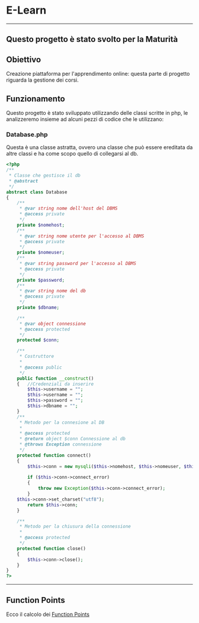 # E-Learn
---
## Questo progetto è stato svolto per la Maturità
## Obiettivo
Creazione piattaforma per l'apprendimento online: questa parte di progetto riguarda la gestione dei corsi.

## Funzionamento
Questo progetto è stato sviluppato utilizzando delle classi scritte in php, le analizzeremo insieme ad alcuni pezzi di codice che le utilizzano:
### Database.php
Questa è una classe astratta, ovvero una classe che può essere ereditata da altre classi e ha come scopo quello di collegarsi al db. 
```php
<?php
/**
 * Classe che gestisce il db
 * @abstract
 */
abstract class Database 
{
    /**
     * @var string nome dell'host del DBMS
     * @access private
     */
    private $nomehost;
    /**
     * @var string nome utente per l'accesso al DBMS
     * @access private
     */
    private $nomeuser;
    /**
     * @var string password per l'accesso al DBMS
     * @access private
     */
    private $password;
    /**
     * @var string nome del db
     * @access private
     */
    private $dbname;

    /**
     * @var object connessione
     * @access protected
     */
    protected $conn;

    /**
     * Costruttore
     * 
     * @access public
     */
    public function __construct()
    { 	//Credenziali da inserire
        $this->username = "";
        $this->username = "";
        $this->password = "";
        $this->dbname = "";
    }
    /**
     * Metodo per la connesione al DB
     * 
     * @access protected
     * @return object $conn Connessione al db
     * @throws Exception connessione
     */
    protected function connect()
    {
        $this->conn = new mysqli($this->nomehost, $this->nomeuser, $this->password, $this->dbname);
        
        if ($this->conn->connect_error) 
        {
            throw new Exception($this->conn->connect_error);
        }
	$this->conn->set_charset("utf8");
        return $this->conn;
    }

    /**
     * Metodo per la chiusura della connessione
     * 
     * @access protected
     */
    protected function close()
    {
        $this->conn->close();
    }
}
?>
```
---
## Function Points

Ecco il calcolo dei [Function Points](https://docs.google.com/spreadsheets/d/1ryx3F_NiHmsW5mLbMu_v4sScctos5u7DAN07E2CvtjU/edit?usp=sharing)
